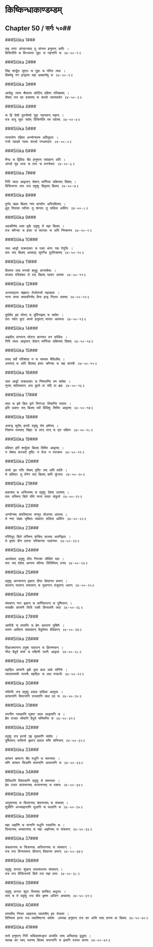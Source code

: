 किष्किन्धाकाण्डम्डम्
===============================


## Chapter 50  / सर्गः ५०##


###Slōka 1###


    सह तारा अंगदाभ्याम् तु संगम्य हनुमान् कपिः ।
    विचिनोति च विन्ध्यस्य गुहाः च गहनानि च ॥४-५०-१॥


###Slōka 2###


    सिंह शार्दूल जुष्टाः च गुहाः च परितः तथा ।
    विषमेषु नग इन्द्रस्य महा प्रस्रवणेषु च ॥४-५०-२॥


###Slōka 3###


    आसेदुः तस्य शैलस्य कोटिम् दक्षिण पस्चिमाम् ।
    तेषाम् तत्र एव वसताम् स कालो व्यत्यवर्तत ॥४-५०-३॥


###Slōka 4###


    स हि देशो दुरन्वेष्यो गुहा गहनवान् महान् ।
    तत्र वायु सुतः सर्वम् विचिनोति स्म पर्वतम् ॥४-५०-४॥


###Slōka 5###


    परस्परेण रहिता अन्योन्यस्य अविदूरतः ।
    गजो गवाक्षो गवयः शरभो गन्धमादनः ॥४-५०-५॥


###Slōka 6###


    मैन्दः च द्विविदः चैव हनुमान् जांबवान् अपि ।
    अंगदो युव राजः च तारः च वनगोचरः ॥४-५०-६॥


###Slōka 7###


    गिरि जाल आवृतान् देशान् मार्गित्वा दक्षिणाम् दिशम् ।
    विचिन्वन्तः ततः तत्र ददृशुः विवृतम् बिलम् ॥४-५०-७॥


###Slōka 8###


    दुर्गम् ऋक्ष बिलम् नाम दानवेन अभिरक्षितम् ।
    क्षुत् पिपासा परीताः तु श्रान्ताः तु सलिल अर्थिनः ॥४-५०-८॥


###Slōka 9###


    अवकीर्णम् लता वृक्षैः ददृशुः ते महा बिलम् ।
    तत्र क्रौन्चाः च हंसाः च सारसाः च अपि निष्क्रमन् ॥४-५०-९॥


###Slōka 10###


    जल आर्द्राः चक्रवाकाः च रक्त अंगाः पद्म रेणुभिः ।
    ततः तत् बिलम् आसाद्य सुगन्धि दुरतिक्रमम् ॥४-५०-१०॥


###Slōka 11###


    विस्मय व्यग्र मनसो बभूवुः वानरर्षभाः ।
    संजात परिशंकाः ते तत् बिलम् प्लवग उत्तमाः ॥४-५०-११॥


###Slōka 12###


    अभ्यपद्यन्त संहृष्टाः तेजोवन्तो महाबलाः ।
    नाना सत्त्व समाकीर्णाम् दैत्य इन्द्र निलय उपमम् ॥४-५०-१२॥


###Slōka 13###


    दुर्दर्शम् इव घोरम् च दुर्विगाह्यम् च सर्वशः ।
    ततः पर्वत कूट आभो हनुमान् मारुत आत्मजः ॥४-५०-१३॥


###Slōka 14###


    अब्रवीत् वानरान् घोरान् कान्तार वन कोविदः ।
    गिरि जाल आवृतान् देशान् मार्गित्वा दक्षिणाम् दिशम् ॥४-५०-१४॥


###Slōka 15###


    वयम् सर्वे परिश्रांता न च पश्याम मैथिलीम् ।
    अस्मात् च अपि बिलात् हंसाः क्रौन्चाः च सह सारसैः ॥४-५०-१५॥


###Slōka 16###


    जल आर्द्राः चक्रवाकाः च निष्पतन्ति स्म सर्वशः ।
    नूनम् सलिलवान् अत्र कूपो वा यदि वा ह्रदः ॥४-५०-१६॥


###Slōka 17###


    तथा च इमे बिल द्वारे स्निग्धाः तिष्ठन्ति पादपाः ।
    इति उक्ताः तत् बिलम् सर्वे विविशुः तिमिर आवृतम् ॥४-५०-१७॥


###Slōka 18###


    अचन्द्र सूर्यम् हरयो ददृशू रोम हर्षणम् ।
    निशम्य तस्मात् सिंहाः च तान् तान् च मृग पक्षिणः ॥४-५०-१८॥


###Slōka 19###


    प्रविष्टा हरि शार्दूला बिलम् तिमिर आवृतम् ।
    न तेषाम् सज्जते दृष्टिः न तेजः न पराक्रमः ॥४-५०-१९॥


###Slōka 20###


    वायोः इव गतिः तेषाम् दृष्टिः तम् अपि वर्तते ।
    ते प्रविष्टाः तु वेगेन तत् बिलम् कपि कुंजराः ॥४-५०-२०॥


###Slōka 21###


    प्रकाशम् च अभिरामम् च ददृशुः देशम् उत्तमम् ।
    ततः तस्मिन् बिले भीमे नाना पादप संकुले ॥४-५०-२१॥


###Slōka 22###


    अन्योन्यम् संपरिष्वज्य जग्मुर् योजनम् अंतरम् ।
    ते नष्ट संज्ञाः तृषिताः संभ्रांताः सलिल अर्थिनः ॥४-५०-२२॥


###Slōka 23###


    परिपेतुर् बिले तस्मिन् कंचित् कालम् अतन्द्रिताः ।
    ते कृशा दीन वदनाः परिश्रान्ताः प्लवंगमाः ॥४-५०-२३॥


###Slōka 24###


    आलोकम् ददृशुः वीरा निराशा जीविते यदा ।
    ततः तम् देशम् आगम्य सौम्याः वितिमिरम् वनम् ॥४-५०-२४॥


###Slōka 25###


    ददृशुः कान्चनान् वृक्षान् दीप्त वैश्वानर प्रभान् ।
    सालान् तालान् तमालान् च पुन्नागान् वंजुलान् धवान् ॥४-५०-२५॥


###Slōka 26###


    चंपकान् नाग वृक्षान् च कर्णिकारान् च पुष्पितान् ।
    स्तबकैः कांचनैः चित्रैः रक्तैः किसलयैः तथा ॥४-५०-२६॥


###Slōka 27###


    आपीडैः च लताभिः च हेम आभरण भूषितैः ।
    तरुण आदित्य संकाशान् वैदूर्यमय वेदिकान् ॥४-५०-२७॥


###Slōka 28###


    विभ्राजमानान् वपुषा पादपान् च हिरण्मयान् ।
    नील वैदूर्य वर्णाः च पद्मिनीः पतगैः आवृताः ॥४-५०-२८॥


###Slōka 29###


    महद्भिः कांचनैः वृक्षैः वृता बाल अर्क संनिभैः ।
    जातरूपमयैः मत्स्यैः महद्भिः च अथ पन्कजैः ॥४-५०-२९॥


###Slōka 30###


    नलिनीः तत्र ददृशुः प्रसन्न सलिल आयुताः ।
    कांचनानि विमानानि राजतानि तथा एव च ॥४-५०-३०॥


###Slōka 31###


    तपनीय गवाक्षाणि मुक्ता जाल आवृतानि च ।
    हैम राजत भौमानि वैदूर्य मणिमन्ति च ॥४-५०-३१॥


###Slōka 32###


    ददृशुः तत्र हरयो गृह मुख्यानि सर्वशः ।
    पुष्पितान् फलिनो वृक्षान् प्रवाल मणि संनिभान् ॥४-५०-३२॥


###Slōka 33###


    कांचन भ्रमरान् चैव मधूनि च समन्ततः ।
    मणि कांचन चित्राणि शयनानि आसनानि च ॥४-५०-३३॥


###Slōka 34###


    विविधानि विशालानि ददृशुः ते समन्ततः ।
    हेम रजत कांस्यानाम् भाजनानाम् च राशयः ॥४-५०-३४॥


###Slōka 35###


    अगुरूणाम् च दिव्यानाम् चंदनानाम् च संचयम् ।
    शुचीनि अभ्यवहाराणि मूलानि च फलानि च ॥४-५०-३५॥


###Slōka 36###


    महा अर्हाणि च पानानि मधूनि रसवन्ति च ।
    दिव्यानाम् अम्बराणाम् च महा अर्हाणाम् च संचयान् ॥४-५०-३६॥


###Slōka 37###


    कंबलानाम् च चित्राणाम् अजिनानाम् च संचयान् ।
    तत्र तत्र विन्यस्तान् दीप्तान् वैश्वानर प्रभान् ॥४-५०-३७॥


###Slōka 38###


    ददृशुः वानराः शुभ्रान् जातरूपस्य संचयान् ।
    तत्र तत्र विचिन्वन्तो बिले तत्र महा प्रभाः ॥४-५०-३८॥


###Slōka 39###


    ददृशुः वानराः शूराः स्त्रियम् कांचित् अदूरतः ।
    ताम् च ते ददृशुः तत्र चीर कृष्ण अजिन अम्बराम् ॥४-५०-३९॥


###Slōka 40###


    तापसीम् नियत आहाराम् ज्वलंतीम् इव तेजसा ।
    विस्मिता हरयः तत्र व्यवतिष्टन्त सर्वशः ।प्रपच्छ हनुमान् तत्र का असि त्वम् कस्य वा बिलम् ॥४-५०-४०॥


###Slōka 41###


    ततो हनूमान् गिरि सन्निकाशःकृत अंजलिः ताम् अभिवाद्य वृद्धाम् ।
    पप्रच्छ का त्वम् भवनम् बिलम् चरत्नानि च इमानि वदस्व कस्य ॥४-५०-४१॥


